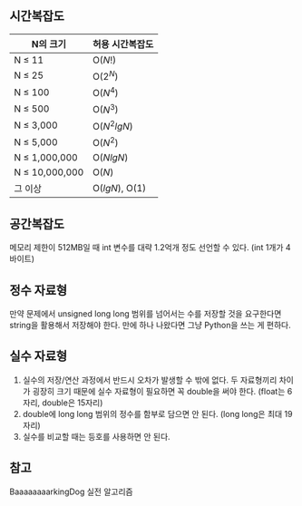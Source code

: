 ## 시간복잡도

| N의 크기 | 허용 시간복잡도 |
| --- | --- |
| N ≤ 11 | O($N!$) |
| N ≤ 25 | O($2^N$) |
| N ≤ 100 | O($N^4$) |
| N ≤ 500 | O($N^3$) |
| N ≤ 3,000 | O($N^2lgN$) |
| N ≤ 5,000 | O($N^2$) |
| N ≤ 1,000,000 | O($NlgN$) |
| N ≤ 10,000,000 | O($N$) |
| 그 이상 | O($lgN$), O($1$) |

## 공간복잡도

메모리 제한이 512MB일 때 int 변수를 대략 1.2억개 정도 선언할 수 있다. (int 1개가 4바이트)

## 정수 자료형

만약 문제에서 unsigned long long 범위를 넘어서는 수를 저장할 것을 요구한다면 string을 활용해서 저장해야 한다. 만에 하나 나왔다면 그냥 Python을 쓰는 게 편하다.

## 실수 자료형

1. 실수의 저장/연산 과정에서 반드시 오차가 발생할 수 밖에 없다. 두 자료형끼리 차이가 굉장히 크기 때문에 실수 자료형이 필요하면 꼭 double을 써야 한다. (float는 6자리, double은 15자리)
2. double에 long long 범위의 정수를 함부로 담으면 안 된다. (long long은 최대 19자리)
3. 실수를 비교할 때는 등호를 사용하면 안 된다.

## 참고

BaaaaaaaarkingDog 실전 알고리즘
